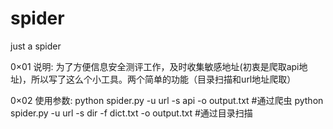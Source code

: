 # spider
just a spider

0×01 说明:
为了方便信息安全测评工作，及时收集敏感地址(初衷是爬取api地址)，所以写了这么个小工具。两个简单的功能（目录扫描和url地址爬取）

0×02 使用参数:
python spider.py -u url -s api -o output.txt   #通过爬虫
python spider.py -u url -s dir -f dict.txt -o output.txt   #通过目录扫描


